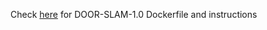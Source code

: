 Check [here](https://github.com/MISTLab/DOOR-SLAM/tree/master/tx2-setup/docker) for DOOR-SLAM-1.0 Dockerfile and instructions
